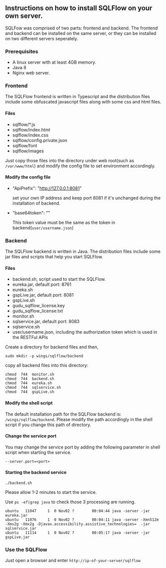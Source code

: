 ## Instructions on how to install SQLFlow on your own server.

SQLFow was comprised of two parts: frontend and backend. 
The frontend and backend can be installed on the same server, or they can be installed on two different servers seperately.

### Prerequisites
- A linux server with at least 4GB memory.
- Java 8
- Nginx web server.

### Frontend
The SQLFlow frontend is written in Typescript and the distribution files include some obfuscated javascript files along with some css and html files.

#### Files
- sqlflow/*.js
- sqlflow/index.html
- sqlflow/index.css
- sqlflow/config.private.json
- sqlflow/font
- sqlflow/images


Just copy those files into the directory under web root(such as `/var/www/html`) and modify the config file to set environment accordingly.

#### Modify the config file

- "ApiPrefix": "http://127.0.0.1:8081"

	set your own IP address and keep port 8081 if it's unchanged during the installation of backend.

- "base64token": ""  

	This token value must be the same as the token in backend(`user/username.json`) 

### Backend
The SQLFlow backend is written in Java. The distribution files include some jar files and scripts that help you start SQLFlow.


#### Files
  - backend.sh, script used to start the SQLFlow.
  - eureka.jar, default port: 8761
  - eureka.sh
  - gspLive.jar, default port: 8081
  - gspLive.sh
  - gudu_sqlflow_license.key
  - gudu_sqlflow_license.txt
  - monitor.sh
  - sqlservice.jar, default port: 8083
  - sqlservice.sh
  - user/username.json, including the authorization token which is used in the RESTFul APIs
  

Create a directory for backend files and then,

`sudo mkdir -p wings/sqlflow/backend`

copy all backend files into this directory:
  
```
chmod  744  monitor.sh
chmod  744  backend.sh
chmod  744  eureka.sh
chmod  744  sqlservice.sh
chmod  744  gspLive.sh
```

#### Modify the shell script
The default installation path for the SQLFlow backend is: `/wings/sqlflow/backend`.
Please modify the path accordingly in the shell script if you change this path of directory.

#### Change the service port
You may change the service port by adding the following parameter in shell script when starting the service.
```
--server.port=<port>
```

#### Starting the backend service

`./backend.sh`

Please allow 1-2 minutes to start the service.

Use `ps -ef|grep java` to check those 3 processing are running.

```
ubuntu   11047     1  0 Nov02 ?        00:04:44 java -server -jar eureka.jar
ubuntu   11076     1  0 Nov02 ?        00:04:11 java -server -Xmn512m -Xms2g -Xmx2g -Djavax.accessibility.assistive_technologies=  -jar sqlservice.jar
ubuntu   11114     1  0 Nov02 ?        00:05:17 java -server -jar gspLive.jar
```

### Use the SQLFlow
Just open a browser and enter `http://ip-of-your-server/sqlflow`

